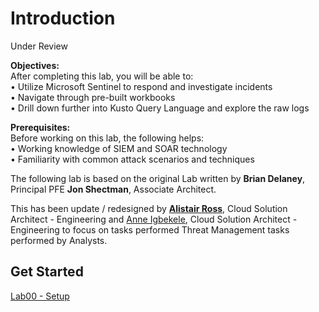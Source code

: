 # Introduction

Under Review

**Objectives:**<br>
After completing this lab, you will be able to:<br>
•	Utilize Microsoft Sentinel to respond and investigate incidents<br>
•	Navigate through pre-built workbooks<br>
•	Drill down further into Kusto Query Language and explore the raw logs<br>

**Prerequisites:**<br>
Before working on this lab, the following helps:<br>
•	Working knowledge of SIEM and SOAR technology<br>
•	Familiarity with common attack scenarios and techniques<br>

The following lab is based on the original Lab written by **Brian Delaney**, Principal PFE  **Jon Shectman**, Associate Architect.

This has been update / redesigned by **[Alistair Ross](https://github.com/TheAlistairRoss)**, Cloud Solution Architect - Engineering and [Anne Igbekele](https://github.com/anne-efi), Cloud Solution Architect - Engineering to focus on tasks performed Threat Management tasks performed by Analysts.

## Get Started 
<a href="./LAB00/README.MD" target="_blank">Lab00 - Setup</a>


